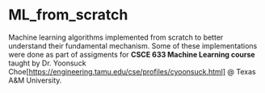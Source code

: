# ML_from_scratch
Machine learning algorithms implemented from scratch to better understand their fundamental mechanism. Some of these implementations were done as part of assigments for **CSCE 633 Machine Learning course** taught by Dr. Yoonsuck Choe[https://engineering.tamu.edu/cse/profiles/cyoonsuck.html] @ Texas A&M University. 
